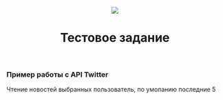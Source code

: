 <p align="center">
    <a href="/">
        <img src="https://gyn-clinic.com.ua/images/screen.png" >
    </a>
    <h1 align="center">Тестовое задание</h1>
    <br>
</p>

### Пример работы с API Twitter

Чтение новостей выбранных пользователь, 
по умоланию последние 5